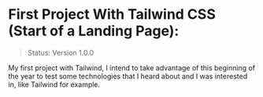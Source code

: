 # First Project With Tailwind CSS (Start of a Landing Page):

> Status: Version 1.0.0

My first project with Tailwind, I intend to take advantage of this beginning of the year to test some technologies that I heard about and I was interested in, like Tailwind for example.